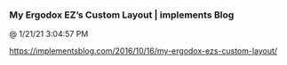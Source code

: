 ﻿

### My Ergodox EZ’s Custom Layout | implements Blog
@ 1/21/21 3:04:57 PM

https://implementsblog.com/2016/10/16/my-ergodox-ezs-custom-layout/

